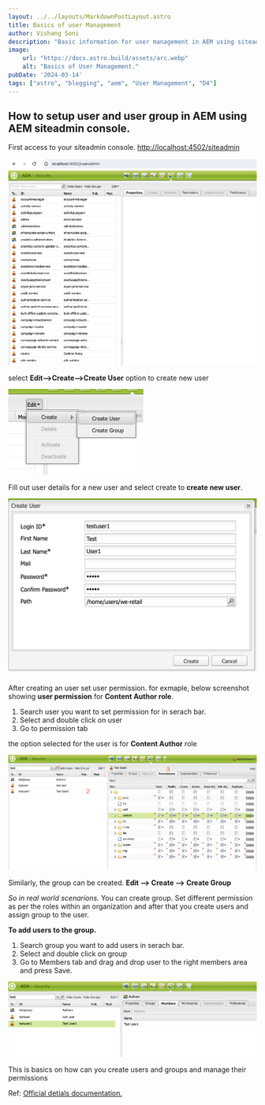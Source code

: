 ```yaml
---
layout: ../../layouts/MarkdownPostLayout.astro
title: Basics of user Management
author: Vishang Soni
description: "Basic information for user management in AEM using siteadmin console."
image:
    url: "https://docs.astro.build/assets/arc.webp"
    alt: "Basics of User Management."
pubDate: '2024-03-14'
tags: ["astro", "blogging", "aem", "User Management", "D4"]
---
```

## How to setup user and user group in AEM using AEM siteadmin console.

First access to your siteadmin console. [http://localhost:4502/siteadmin](localhost:4502/siteadmin)

![localhost user admin](./images/useradminconsole.png "Useradminconsole.")

select **Edit-->Create-->Create User** option to create new user

![Create user option](./images/createuser.png "Create User")

Fill out user details for a new user and select create to **create new user**.

![User Details](./images/userdetails.png "User Details Option")

After creating an user set user permission. for exmaple, below screenshot showing **user permission** for **Content Author role**.

1. Search user you want to set permission for in serach bar.
2. Select and double click on user
3. Go to permission tab

the option selected for the user is for **Content Author** role

![User Permissions](./images/userpermission.png "User Permission Option")

Similarly, the group can be created.
**Edit --> Create --> Create Group**

*So in real world scenarions.* You can create group. Set different permission as per the roles within an organization and after that you create users and assign group to the user.

**To add users to the group.**
1. Search group you want to add users in serach bar.
2. Select and double click on group
3. Go to Members tab and drag and drop user to the right members area and press Save.

![Adding members to the group](./images/userstoagroup.png "Adding members to the group")

This is basics on how can you create users and groups and manage their permissions

Ref: [Official detials documentation.](https://experienceleague.adobe.com/en/docs/experience-manager-65/content/forms/administrator-help/setup-organize-users/adding-configuring-users)